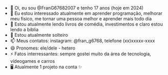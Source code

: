 - 👋 Oi, eu sou @FranG67682007 e tenho 17 anos (hoje em 2024)
- 👀 Eu estou interessado atualmente em aprender programação, melhorar meu fisico, me tornar uma pessoa melhor e aprender mais todo dia
- 🌱 Estou atualmente lendo livros de comédia, investimentos e claro estou lendo a biblia
- 💞️ Estou atualmente solteiro
- 📫 Meus contatos: instagram: @fran_g6768, telefone (xx)xxxxx-xxxx
- 😄 Pronomes: ele/dele - hetero
- ⚡ Fatos interressantes: sempre gostei muito da área de tecnologia, vídeogames e carros
- 🖥️ Atualmente 1 projeto na conta ✨

<!---
FranG67682007/FranG67682007 is a ✨ special ✨ repository because its `README.md` (this file) appears on your GitHub profile.
You can click the Preview link to take a look at your changes.
--->
